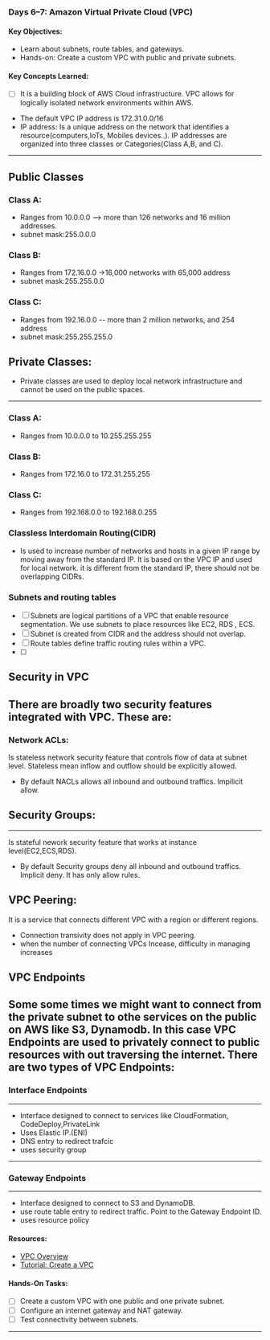 ### **Days 6–7: Amazon Virtual Private Cloud (VPC)**

#### **Key Objectives:**

- Learn about subnets, route tables, and gateways.
- Hands-on: Create a custom VPC with public and private subnets.

#### **Key Concepts Learned:**

- [ ] It is a building block of AWS Cloud infrastructure. VPC allows for logically isolated network environments within AWS.
- The default VPC IP address is 172.31.0.0/16
- IP address: Is a unique address on the network that identifies a resource(computers,IoTs, Mobiles devices..). IP addresses are organized into three classes or Categories(Class A,B, and C).

---

## Public Classes

### **Class A:**

- Ranges from 10.0.0.0 --> more than 126 networks and 16 million addresses.
- subnet mask:255.0.0.0

### **Class B:**

- Ranges from 172.16.0.0 ->16,000 networks with 65,000 address
- subnet mask:255.255.0.0

### **Class C:**

- Ranges from 192.16.0.0 -- more than 2 million networks, and 254 address
- subnet mask:255.255.255.0

## Private Classes:

- Private classes are used to deploy local network infrastructure and cannot be used on the public spaces.

---

### **Class A:**

- Ranges from 10.0.0.0 to 10.255.255.255

### **Class B:**

- Ranges from 172.16.0 to 172.31.255.255

### **Class C:**

- Ranges from 192.168.0.0 to 192.168.0.255

### **Classless Interdomain Routing(CIDR)**

- Is used to increase number of networks and hosts in a given IP range by moving away from the standard IP. It is based on the VPC IP and used for local network. it is different from the standard IP, there should not be overlapping CIDRs.

### **Subnets and routing tables**

- [ ] Subnets are logical partitions of a VPC that enable resource segmentation. We use subnets to place resources like EC2, RDS , ECS.
- [ ] Subnet is created from CIDR and the address should not overlap.
- [ ] Route tables define traffic routing rules within a VPC.
- [ ]

## Security in VPC

## There are broadly two security features integrated with VPC. These are:

### **Network ACLs:**

Is stateless network security feature that controls flow of data at subnet level. Stateless mean inflow and outflow should be explicitly allowed.

- By default NACLs allows all inbound and outbound traffics. Impilicit allow.

## **Security Groups:**

---

Is stateful nework security feature that works at instance level(EC2,ECS,RDS).

- By default Security groups deny all inbound and outbound traffics. Implicit deny. It has only allow rules.

## VPC Peering:

It is a service that connects different VPC with a region or different regions.

- Connection transivity does not apply in VPC peering.
- when the number of connecting VPCs Incease, difficulty in managing increases

## VPC Endpoints

## Some some times we might want to connect from the private subnet to othe services on the public on AWS like S3, Dynamodb. In this case VPC Endpoints are used to privately connect to public resources with out traversing the internet. There are two types of VPC Endpoints:

### **Interface Endpoints**

---

- Interface designed to connect to services like CloudFormation, CodeDeploy,PrivateLink
- Uses Elastic IP.(ENI)
- DNS entry to redirect trafcic
- uses security group

---

### **Gateway Endpoints**

---

- Interface designed to connect to S3 and DynamoDB.
- use route table entry to redirect traffic. Point to the Gateway Endpoint ID.
- uses resource policy

#### **Resources:**

- [VPC Overview](https://aws.amazon.com/vpc/)
- [Tutorial: Create a VPC](https://docs.aws.amazon.com/vpc/latest/userguide/vpc-getting-started.html)

#### **Hands-On Tasks:**

- [ ] Create a custom VPC with one public and one private subnet.
- [ ] Configure an internet gateway and NAT gateway.
- [ ] Test connectivity between subnets.

---
